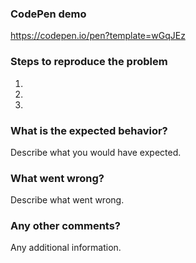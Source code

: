 <!--
Thanks for your interest in contributing to Popper.js!  
Please, make sure to fill all the sections of the template before submitting any issue. 
 
Issues without the required informations will be closed.

Want your issue to be fixed earlier? Create a PR that introduces a CI test that fails
because of the bug you found!
-->


### CodePen demo

<!--
Use this CodePen template to allow the contributors to easily reproduce your problem.  
-->

https://codepen.io/pen?template=wGqJEz

### Steps to reproduce the problem

1.  
2.  
3.  

### What is the expected behavior?

Describe what you would have expected.

### What went wrong?

Describe what went wrong.

### Any other comments?

Any additional information.
